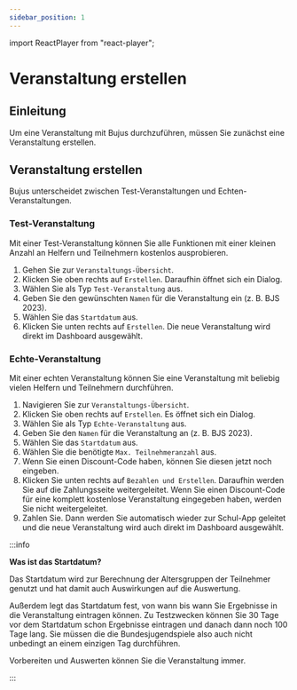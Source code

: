 ```yaml
---
sidebar_position: 1
---
```


import ReactPlayer from "react-player";

# Veranstaltung erstellen

<!--

<div className="video__wrapper">
  <ReactPlayer
    className="video__player"
    controls
    config={{
      file: {
        attributes: {
          poster:
            "https://uploads-ssl.webflow.com/60cb8d6c93a6a6dfa3b7f245/64345e1514a8f53d8aad199e_school-instructions-video-thumbnail.jpg",
        },
      },
    }}
    height="100%"
    url="https://storage.googleapis.com/files.school-app.bujus.de/school-instructions-v2-compressed.mp4"
    width="100%"
  />
</div>
­{" "} -->

## Einleitung

Um eine Veranstaltung mit Bujus durchzuführen, müssen Sie zunächst eine Veranstaltung erstellen.

## Veranstaltung erstellen

Bujus unterscheidet zwischen Test-Veranstaltungen und Echten-Veranstaltungen.

### Test-Veranstaltung

Mit einer Test-Veranstaltung können Sie alle Funktionen mit einer kleinen Anzahl an Helfern und Teilnehmern kostenlos ausprobieren.

1. Gehen Sie zur `Veranstaltungs-Übersicht`.
2. Klicken Sie oben rechts auf `Erstellen`. Daraufhin öffnet sich ein Dialog.
3. Wählen Sie als Typ `Test-Veranstaltung` aus.
4. Geben Sie den gewünschten `Namen` für die Veranstaltung ein (z. B. BJS 2023).
5. Wählen Sie das `Startdatum` aus.
6. Klicken Sie unten rechts auf `Erstellen`. Die neue Veranstaltung wird direkt im Dashboard ausgewählt.

### Echte-Veranstaltung

Mit einer echten Veranstaltung können Sie eine Veranstaltung mit beliebig vielen Helfern und Teilnehmern durchführen.

1. Navigieren Sie zur `Veranstaltungs-Übersicht`.
2. Klicken Sie oben rechts auf `Erstellen`. Es öffnet sich ein Dialog.
3. Wählen Sie als Typ `Echte-Veranstaltung` aus.
4. Geben Sie den `Namen` für die Veranstaltung an (z. B. BJS 2023).
5. Wählen Sie das `Startdatum` aus.
6. Wählen Sie die benötigte `Max. Teilnehmeranzahl` aus.
7. Wenn Sie einen Discount-Code haben, können Sie diesen jetzt noch eingeben.
8. Klicken Sie unten rechts auf `Bezahlen und Erstellen`. Daraufhin werden Sie auf die Zahlungsseite weitergeleitet. Wenn Sie einen Discount-Code für eine komplett kostenlose Veranstaltung eingegeben haben, werden Sie nicht weitergeleitet.
9. Zahlen Sie. Dann werden Sie automatisch wieder zur Schul-App geleitet und die neue Veranstaltung wird auch direkt im Dashboard ausgewählt.

:::info

**Was ist das Startdatum?**

Das Startdatum wird zur Berechnung der Altersgruppen der Teilnehmer genutzt und hat damit auch Auswirkungen auf die Auswertung.

Außerdem legt das Startdatum fest, von wann bis wann Sie Ergebnisse in die Veranstaltung eintragen können. Zu Testzwecken können Sie 30 Tage vor dem Startdatum schon Ergebnisse eintragen und danach dann noch 100 Tage lang. Sie müssen die die Bundesjugendspiele also auch nicht unbedingt an einem einzigen Tag durchführen.

Vorbereiten und Auswerten können Sie die Veranstaltung immer.

:::

<!-- ## Veranstaltung bearbeiten

TODO -->
